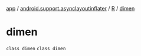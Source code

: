 [app](../../../index.md) / [android.support.asynclayoutinflater](../../index.md) / [R](../index.md) / [dimen](./index.md)

# dimen

`class dimen`
`class dimen`